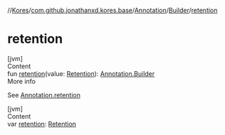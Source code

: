 //[Kores](../../../index.md)/[com.github.jonathanxd.kores.base](../../index.md)/[Annotation](../index.md)/[Builder](index.md)/[retention](retention.md)



# retention  
[jvm]  
Content  
fun [retention](retention.md)(value: [Retention](../../-retention/index.md)): [Annotation.Builder](index.md)  
More info  


See [Annotation.retention](../retention.md)

  


[jvm]  
Content  
var [retention](retention.md): [Retention](../../-retention/index.md)  



